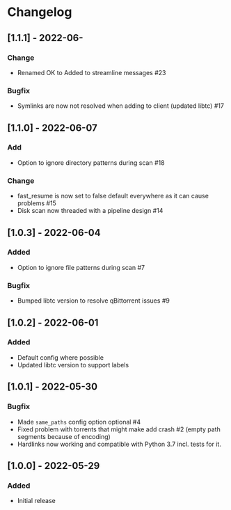 # Changelog

## [1.1.1] - 2022-06-

### Change

- Renamed OK to Added to streamline messages #23

### Bugfix

- Symlinks are now not resolved when adding to client (updated libtc) #17

## [1.1.0] - 2022-06-07
### Add

- Option to ignore directory patterns during scan #18

### Change

- fast_resume is now set to false default everywhere as it can cause problems #15
- Disk scan now threaded with a pipeline design #14

## [1.0.3] - 2022-06-04
### Added

- Option to ignore file patterns during scan #7

### Bugfix

- Bumped libtc version to resolve qBittorrent issues #9

## [1.0.2] - 2022-06-01
### Added

- Default config where possible
- Updated libtc version to support labels

## [1.0.1] - 2022-05-30
### Bugfix

- Made `same_paths` config option optional #4
- Fixed problem with torrents that might make add crash #2
  (empty path segments because of encoding)
- Hardlinks now working and compatible with Python 3.7 incl. tests for it.

## [1.0.0] - 2022-05-29
### Added

- Initial release
